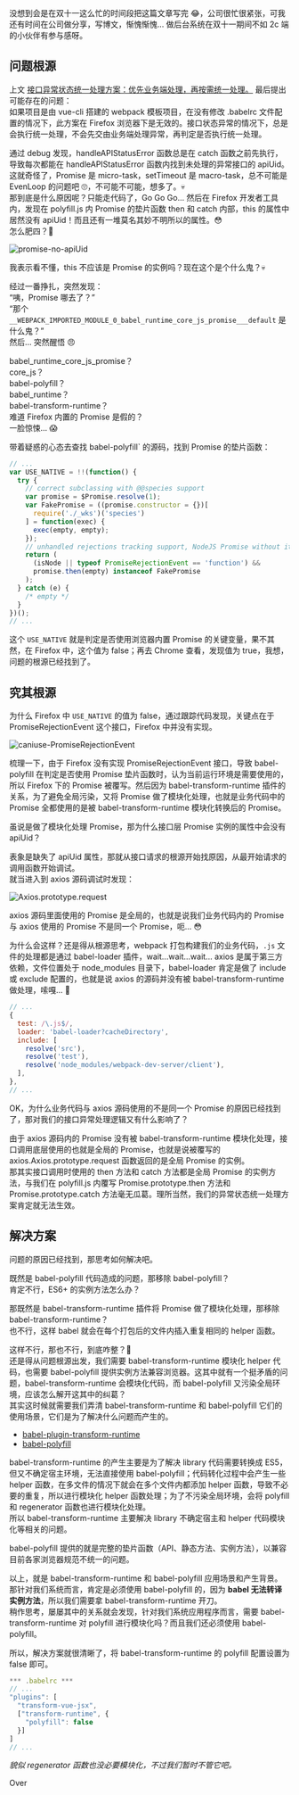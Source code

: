 没想到会是在双十一这么忙的时间段把这篇文章写完 😂，公司很忙很紧张，可我还有时间在公司做分享，写博文，惭愧惭愧... 做后台系统在双十一期间不如 2c 端的小伙伴有参与感呀。

## 问题根源

上文 [接口异常状态统一处理方案：优先业务端处理，再按需统一处理。](https://monine.github.io/#/article/29) 最后提出可能存在的问题：  
如果项目是由 vue-cli 搭建的 webpack 模板项目，在没有修改 .babelrc 文件配置的情况下，此方案在 Firefox 浏览器下是无效的。接口状态异常的情况下，总是会执行统一处理，不会先交由业务端处理异常，再判定是否执行统一处理。

通过 debug 发现，handleAPIStatusError 函数总是在 catch 函数之前先执行，导致每次都能在 handleAPIStatusError 函数内找到未处理的异常接口的 apiUid。这就奇怪了，Promise 是 micro-task，setTimeout 是 macro-task，总不可能是 EvenLoop 的问题吧 🙄，不可能不可能，想多了。💀  
那到底是什么原因呢？只能走代码了，Go Go Go... 然后在 Firefox 开发者工具内，发现在 polyfill.js 内 Promise 的垫片函数 then 和 catch 内部，this 的属性中居然没有 apiUid！而且还有一堆莫名其妙不明所以的属性。😳  
怎么肥四？🤔

![promise-no-apiUid](http://phtkflyvc.bkt.clouddn.com/promise-no-apiUid.png)

我表示看不懂，this 不应该是 Promise 的实例吗？现在这个是个什么鬼？💀

经过一番挣扎，突然发现：  
“咦，Promise 哪去了？”  
“那个 `__WEBPACK_IMPORTED_MODULE_0_babel_runtime_core_js_promise___default` 是什么鬼？”  
然后... 突然醒悟 😠

babel_runtime_core_js_promise？  
core_js？  
babel-polyfill？  
babel_runtime？  
babel-transform-runtime？  
难道 Firefox 内置的 Promise 是假的？  
一脸惊悚... 😱

带着疑惑的心态去查找 babel-polyfill` 的源码，找到 Promise 的垫片函数：

```js
// ...
var USE_NATIVE = !!(function() {
  try {
    // correct subclassing with @@species support
    var promise = $Promise.resolve(1);
    var FakePromise = ((promise.constructor = {})[
      require('./_wks')('species')
    ] = function(exec) {
      exec(empty, empty);
    });
    // unhandled rejections tracking support, NodeJS Promise without it fails @@species test
    return (
      (isNode || typeof PromiseRejectionEvent == 'function') &&
      promise.then(empty) instanceof FakePromise
    );
  } catch (e) {
    /* empty */
  }
})();
// ...
```

这个 `USE_NATIVE` 就是判定是否使用浏览器内置 Promise 的关键变量，果不其然，在 Firefox 中，这个值为 false；再去 Chrome 查看，发现值为 true，我想，问题的根源已经找到了。

## 究其根源

为什么 Firefox 中 `USE_NATIVE` 的值为 false，通过跟踪代码发现，关键点在于 PromiseRejectionEvent 这个接口，Firefox 中并没有实现。

![caniuse-PromiseRejectionEvent](http://phtkflyvc.bkt.clouddn.com/caniuse-PromiseRejectionEvent.png)

梳理一下，由于 Firefox 没有实现 PromiseRejectionEvent 接口，导致 babel-polyfill 在判定是否使用 Promise 垫片函数时，认为当前运行环境是需要使用的，所以 Firefox 下的 Promise 被覆写。然后因为 babel-transform-runtime 插件的关系，为了避免全局污染，又将 Promise 做了模块化处理，也就是业务代码中的 Promise 全都使用的是被 babel-transform-runtime 模块化转换后的 Promise。

虽说是做了模块化处理 Promise，那为什么接口层 Promise 实例的属性中会没有 apiUid？

表象是缺失了 apiUid 属性，那就从接口请求的根源开始找原因，从最开始请求的调用函数开始调试。  
就当进入到 axios 源码调试时发现：

![Axios.prototype.request](http://phtkflyvc.bkt.clouddn.com/Axios.prototype.request%20.png)

axios 源码里面使用的 Promise 是全局的，也就是说我们业务代码内的 Promise 与 axios 使用的 Promise 不是同一个 Promise，呃... 😳

为什么会这样？还是得从根源思考，webpack 打包构建我们的业务代码，`.js` 文件的处理都是通过 babel-loader 插件，wait...wait...wait... axios 是属于第三方依赖，文件位置处于 node_modules 目录下，babel-loader 肯定是做了 include 或 exclude 配置的，也就是说 axios 的源码并没有被 babel-transform-runtime 做处理，嗦嘎... 😤

```js
// ...
{
  test: /\.js$/,
  loader: 'babel-loader?cacheDirectory',
  include: [
    resolve('src'),
    resolve('test'),
    resolve('node_modules/webpack-dev-server/client'),
  ],
},
// ...
```

OK，为什么业务代码与 axios 源码使用的不是同一个 Promise 的原因已经找到了，那对我们的接口异常处理逻辑又有什么影响了？

由于 axios 源码内的 Promise 没有被 babel-transform-runtime 模块化处理，接口调用底层使用的也就是全局的 Promise，也就是说被覆写的 axios.Axios.prototype.request 函数返回的是全局 Promise 的实例。  
那其实接口调用时使用的 then 方法和 catch 方法都是全局 Promise 的实例方法，与我们在 polyfill.js 内覆写 Promise.prototype.then 方法和 Promise.prototype.catch 方法毫无瓜葛。理所当然，我们的异常状态统一处理方案肯定就无法生效。

## 解决方案

问题的原因已经找到，那思考如何解决吧。

既然是 babel-polyfill 代码造成的问题，那移除 babel-polyfill？  
肯定不行，ES6+ 的实例方法怎么办？

那既然是 babel-transform-runtime 插件将 Promise 做了模块化处理，那移除 babel-transform-runtime？  
也不行，这样 babel 就会在每个打包后的文件内插入重复相同的 helper 函数。

这样不行，那也不行，到底咋整？🤔  
还是得从问题根源出发，我们需要 babel-transform-runtime 模块化 helper 代码，也需要 babel-polyfill 提供实例方法兼容浏览器。这其中就有一个挺矛盾的问题，babel-transform-runtime 会模块化代码，而 babel-polyfill 又污染全局环境，应该怎么解开这其中的纠葛？  
其实这时候就需要我们弄清 babel-transform-runtime 和 babel-polyfill 它们的使用场景，它们是为了解决什么问题而产生的。

- [babel-plugin-transform-runtime](https://babeljs.io/docs/en/6.26.3/babel-plugin-transform-runtime)
- [babel-polyfill](https://babeljs.io/docs/en/6.26.3/babel-polyfill)

babel-transform-runtime 的产生主要是为了解决 library 代码需要转换成 ES5，但又不确定宿主环境，无法直接使用 babel-polyfill；代码转化过程中会产生一些 helper 函数，在多文件的情况下就会在多个文件内都添加 helper 函数，导致不必要的重复，所以进行模块化 helper 函数处理；为了不污染全局环境，会将 polyfill 和 regenerator 函数也进行模块化处理。  
所以 babel-transform-runtime 主要解决 library 不确定宿主和 helper 代码模块化等相关的问题。

babel-polyfill 提供的就是完整的垫片函数（API、静态方法、实例方法），以兼容目前各家浏览器规范不统一的问题。

以上，就是 babel-transform-runtime 和 babel-polyfill 应用场景和产生背景。那针对我们系统而言，肯定是必须使用 babel-polyfill 的，因为 **babel 无法转译实例方法**，所以我们需要拿 babel-transform-runtime 开刀。  
稍作思考，屡屡其中的关系就会发现，针对我们系统应用程序而言，需要 babel-transform-runtime 对 polyfill 进行模块化吗？而且我们还必须使用 babel-polyfill。

所以，解决方案就很清晰了，将 babel-transform-runtime 的 polyfill 配置设置为 false 即可。

```js
*** .babelrc ***
// ...
"plugins": [
  "transform-vue-jsx",
  ["transform-runtime", {
    "polyfill": false
  }]
]
// ...
```

_貌似 regenerator 函数也没必要模块化，不过我们暂时不管它吧。_

Over
